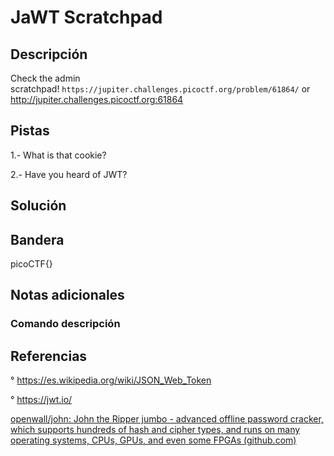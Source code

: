 # JaWT Scratchpad

## Descripción
Check the admin scratchpad! `https://jupiter.challenges.picoctf.org/problem/61864/` or http://jupiter.challenges.picoctf.org:61864

## Pistas
1.- What is that cookie?

2.- Have you heard of JWT?

## Solución


## Bandera

picoCTF{}

## Notas adicionales


### Comando    descripción


## Referencias

° https://es.wikipedia.org/wiki/JSON_Web_Token

° https://jwt.io/

[openwall/john: John the Ripper jumbo - advanced offline password cracker, which supports hundreds of hash and cipher types, and runs on many operating systems, CPUs, GPUs, and even some FPGAs (github.com)](https://github.com/openwall/john)